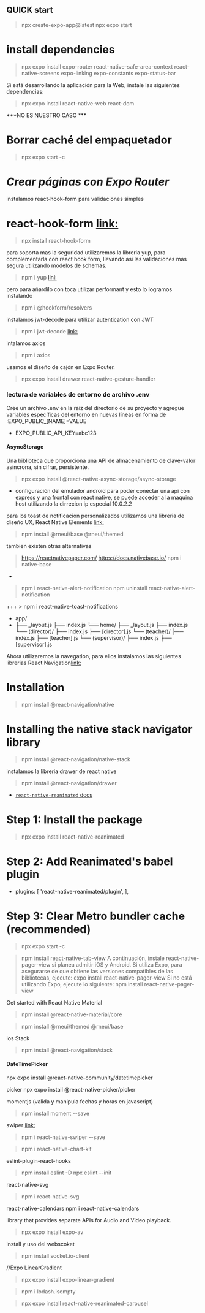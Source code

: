 ## QUICK start
> npx create-expo-app@latest
> npx expo start

# install dependencies
> npx expo install expo-router react-native-safe-area-context react-native-screens expo-linking expo-constants expo-status-bar

Si está desarrollando la aplicación para la Web, instale las siguientes dependencias:
> npx expo install react-native-web react-dom

***NO ES NUESTRO CASO ***

# Borrar caché del empaquetador
> npx expo start -c

# ***Crear páginas con Expo Router***

instalamos react-hook-form para validaciones simples
# react-hook-form [link:](https://react-hook-form.com/)
> npx install react-hook-form

para soporta mas la seguridad utilizaremos la libreria yup, para complementarla con react hook form, 
llevando asi las validaciones mas segura utilizando modelos de schemas.

> npm i yup [linl:](https://www.npmjs.com/package/yup)

pero para añardilo con toca utilizar performant y esto lo logramos instalando
> npm i @hookform/resolvers

instalamos jwt-decode para utilizar autentication con JWT
> npm i jwt-decode [link:](https://www.npmjs.com/package/jwt-decode)

intalamos axios
> npm i axios

usamos el diseño de cajón en Expo Router.
> npx expo install drawer react-native-gesture-handler 

### lectura de variables de entorno de archivo .env
Cree un archivo .env en la raíz del directorio de su proyecto y agregue variables específicas del entorno en nuevas líneas en forma de :EXPO_PUBLIC_[NAME]=VALUE

- EXPO_PUBLIC_API_KEY=abc123

#### AsyncStorage
Una biblioteca que proporciona una API de almacenamiento de clave-valor asíncrona, sin cifrar, persistente.
> npx expo install @react-native-async-storage/async-storage

- configuración del emulador android
para poder conectar una api con express y una frontal con react native, se puede acceder a la maquina host utilizando la dirrecion ip especial 10.0.2.2

para los toast de notificacion personalizados
utilizamos una libreria de diseño UX, React Native Elements [link:](https://reactnativeelements.com/)
> npm install @rneui/base @rneui/themed

tambien existen otras alternativas
> https://reactnativepaper.com/
> https://docs.nativebase.io/ npm i native-base

+
> npm i react-native-alert-notification
> npm uninstall react-native-alert-notification

+++ > npm i react-native-toast-notifications


- app/
-  ├── _layout.js
   ├── index.js
 └── home/
     ├── _layout.js
     ├── index.js
     └── (director)/
         ├── index.js
         ├── [director].js
     └── (teacher)/
         ├── index.js
         ├── [teacher].js
     └── (supervisor)/
         ├── index.js
         ├── [supervisor].js

Ahora utilizaremos la navegation, para ellos instalamos las siguientes librerias
 React Navigation[link:](https://reactnavigation.org/)
 # Installation
> npm install @react-navigation/native

 # Installing the native stack navigator library
 > npm install @react-navigation/native-stack
 
 instalamos la libreria drawer de react native
> npm install @react-navigation/drawer

- [`react-native-reanimated` docs](https://docs.swmansion.com/react-native-reanimated/)

# Step 1: Install the package
> npx expo install react-native-reanimated

# Step 2: Add Reanimated's babel plugin
- plugins: [
      'react-native-reanimated/plugin',
    ],

# Step 3: Clear Metro bundler cache (recommended)
> npx expo start -c


> npm install react-native-tab-view
A continuación, instale react-native-pager-view si planea admitir iOS y Android.
Si utiliza Expo, para asegurarse de que obtiene las versiones compatibles de las bibliotecas, ejecute:
> expo install react-native-pager-view
Si no está utilizando Expo, ejecute lo siguiente:
> npm install react-native-pager-view


Get started with React Native Material
> npm install @react-native-material/core

> npm install @rneui/themed @rneui/base

los Stack
> npm install @react-navigation/stack

#### DateTimePicker
npx expo install @react-native-community/datetimepicker

picker
npx expo install @react-native-picker/picker

momentjs (valida y manipula fechas y horas en javascript)
> npm install moment --save

swiper [link:](https://github.com/leecade/react-native-swiper)
> npm i react-native-swiper --save

> npm i react-native-chart-kit

eslint-plugin-react-hooks
> npm install eslint -D
> npx eslint --init

react-native-svg
> npm i react-native-svg

react-native-calendars
npm i react-native-calendars

library that provides separate APIs for Audio and Video playback.
> npx expo install expo-av

install y uso del webscoket
> npm install socket.io-client

//Expo LinearGradient 
> npx expo install expo-linear-gradient

> npm i lodash.isempty

> npx expo install react-native-reanimated-carousel
